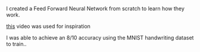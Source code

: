 I created a Feed Forward Neural Network from scratch to learn how they work.

[this](https://www.youtube.com/watch?v=w8yWXqWQYmU&t=563s&pp=ygUWbmV1cmFsIGVudG93a3Igc2NyYXRjaA%3D%3D) video was used for inspiration 

I was able to achieve an 8/10 accuracy using the MNIST handwriting dataset to train..
